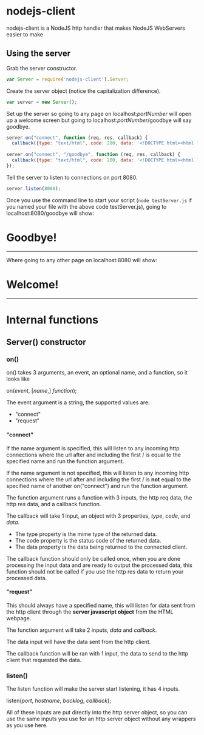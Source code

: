 # nodejs-client
nodejs-client is a NodeJS http handler that makes NodeJS WebServers easier to make

## Using the server
Grab the server constructor.
```javascript
var Server = require('nodejs-client').Server;
```

Create the server object (notice the capitalization difference).
```javascript
var server = new Server();
```

Set up the server so going to any page on localhost:*portNumber* will open up a welcome screen but going to localhost:*portNumber*/goodbye will say goodbye.
```javascript
server.on("connect", function (req, res, callback) {
  callback({type: "text/html", code: 200, data: '<!DOCTYPE html><html lang="en-US"><head><title>Welcome</title></head><body><h1>Welcome!</h1></body></html>'});
  
server.on("connect", "/goodbye", function (req, res, callback) {
  callback({type: "text/html", code: 200, data: '<!DOCTYPE html><html lang"en-US"><head><title>Goodbye</title></head><body><h1>Goodbye!</h1></body></html>'});
});
```

Tell the server to listen to connections on port 8080.
```javascript
server.listen(8080);
```

Once you use the command line to start your script (`node testServer.js` if you named your file with the above code testServer.js), going to localhost:8080/goodbye will show:

# Goodbye!
----------

Where going to any other page on localhost:8080 will show:

# Welcome!
----------

# Internal functions

## Server() constructor
### on()
on() takes 3 arguments, an event, an optional name, and a function, so it looks like

on(*event*, [*name*,] *function*);

The event argument is a string, the supported values are:

* "connect"
* "request"

#### "connect"
If the name argument is specified, this will listen to any incoming http connections where the url after and including the first / is equal to the specified name and run the function argument.

If the name argument is not specified, this will listen to any incoming http connections where the url after and including the first / is **not** equal to the specified name of another on("connect") and run the function argument.


The function argument runs a function with 3 inputs, the http req data, the http res data, and a callback function.

The callback will take 1 input, an object with 3 properties, *type*, *code*, and *data*.

* The type property is the mime type of the returned data.
* The code property is the status code of the returned data.
* The data property is the data being returned to the connected client.

The callback function should only be called once, when you are done processing the input data and are ready to output the processed data, this function should not be called if you use the http res data to return your processed data.

#### "request"
This should always have a specified name, this will listen for data sent from the http client through the **server javascript object** from the HTML webpage.

The function argument will take 2 inputs, *data* and *callback*.

The data input will have the data sent from the http client.

The callback function will be ran with 1 input, the data to send to the http client that requested the data.

### listen()
The listen function will make the server start listening, it has 4 inputs.

listen(*port*, *hostname*, *backlog*, *callback*);

All of these inputs are put directly into the http server object, so you can use the same inputs you use for an http server object without any wrappers as you use here.
